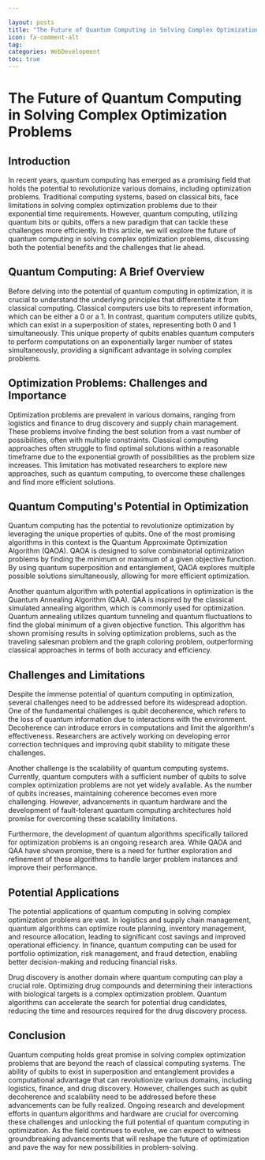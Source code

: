```yaml
---

layout: posts
title: "The Future of Quantum Computing in Solving Complex Optimization Problems"
icon: fa-comment-alt
tag:      
categories: WebDevelopment
toc: true
---
```




# The Future of Quantum Computing in Solving Complex Optimization Problems

## Introduction

In recent years, quantum computing has emerged as a promising field that holds the potential to revolutionize various domains, including optimization problems. Traditional computing systems, based on classical bits, face limitations in solving complex optimization problems due to their exponential time requirements. However, quantum computing, utilizing quantum bits or qubits, offers a new paradigm that can tackle these challenges more efficiently. In this article, we will explore the future of quantum computing in solving complex optimization problems, discussing both the potential benefits and the challenges that lie ahead.

## Quantum Computing: A Brief Overview

Before delving into the potential of quantum computing in optimization, it is crucial to understand the underlying principles that differentiate it from classical computing. Classical computers use bits to represent information, which can be either a 0 or a 1. In contrast, quantum computers utilize qubits, which can exist in a superposition of states, representing both 0 and 1 simultaneously. This unique property of qubits enables quantum computers to perform computations on an exponentially larger number of states simultaneously, providing a significant advantage in solving complex problems.

## Optimization Problems: Challenges and Importance

Optimization problems are prevalent in various domains, ranging from logistics and finance to drug discovery and supply chain management. These problems involve finding the best solution from a vast number of possibilities, often with multiple constraints. Classical computing approaches often struggle to find optimal solutions within a reasonable timeframe due to the exponential growth of possibilities as the problem size increases. This limitation has motivated researchers to explore new approaches, such as quantum computing, to overcome these challenges and find more efficient solutions.

## Quantum Computing's Potential in Optimization

Quantum computing has the potential to revolutionize optimization by leveraging the unique properties of qubits. One of the most promising algorithms in this context is the Quantum Approximate Optimization Algorithm (QAOA). QAOA is designed to solve combinatorial optimization problems by finding the minimum or maximum of a given objective function. By using quantum superposition and entanglement, QAOA explores multiple possible solutions simultaneously, allowing for more efficient optimization.

Another quantum algorithm with potential applications in optimization is the Quantum Annealing Algorithm (QAA). QAA is inspired by the classical simulated annealing algorithm, which is commonly used for optimization. Quantum annealing utilizes quantum tunneling and quantum fluctuations to find the global minimum of a given objective function. This algorithm has shown promising results in solving optimization problems, such as the traveling salesman problem and the graph coloring problem, outperforming classical approaches in terms of both accuracy and efficiency.

## Challenges and Limitations

Despite the immense potential of quantum computing in optimization, several challenges need to be addressed before its widespread adoption. One of the fundamental challenges is qubit decoherence, which refers to the loss of quantum information due to interactions with the environment. Decoherence can introduce errors in computations and limit the algorithm's effectiveness. Researchers are actively working on developing error correction techniques and improving qubit stability to mitigate these challenges.

Another challenge is the scalability of quantum computing systems. Currently, quantum computers with a sufficient number of qubits to solve complex optimization problems are not yet widely available. As the number of qubits increases, maintaining coherence becomes even more challenging. However, advancements in quantum hardware and the development of fault-tolerant quantum computing architectures hold promise for overcoming these scalability limitations.

Furthermore, the development of quantum algorithms specifically tailored for optimization problems is an ongoing research area. While QAOA and QAA have shown promise, there is a need for further exploration and refinement of these algorithms to handle larger problem instances and improve their performance.

## Potential Applications

The potential applications of quantum computing in solving complex optimization problems are vast. In logistics and supply chain management, quantum algorithms can optimize route planning, inventory management, and resource allocation, leading to significant cost savings and improved operational efficiency. In finance, quantum computing can be used for portfolio optimization, risk management, and fraud detection, enabling better decision-making and reducing financial risks.

Drug discovery is another domain where quantum computing can play a crucial role. Optimizing drug compounds and determining their interactions with biological targets is a complex optimization problem. Quantum algorithms can accelerate the search for potential drug candidates, reducing the time and resources required for the drug discovery process.

## Conclusion

Quantum computing holds great promise in solving complex optimization problems that are beyond the reach of classical computing systems. The ability of qubits to exist in superposition and entanglement provides a computational advantage that can revolutionize various domains, including logistics, finance, and drug discovery. However, challenges such as qubit decoherence and scalability need to be addressed before these advancements can be fully realized. Ongoing research and development efforts in quantum algorithms and hardware are crucial for overcoming these challenges and unlocking the full potential of quantum computing in optimization. As the field continues to evolve, we can expect to witness groundbreaking advancements that will reshape the future of optimization and pave the way for new possibilities in problem-solving.
